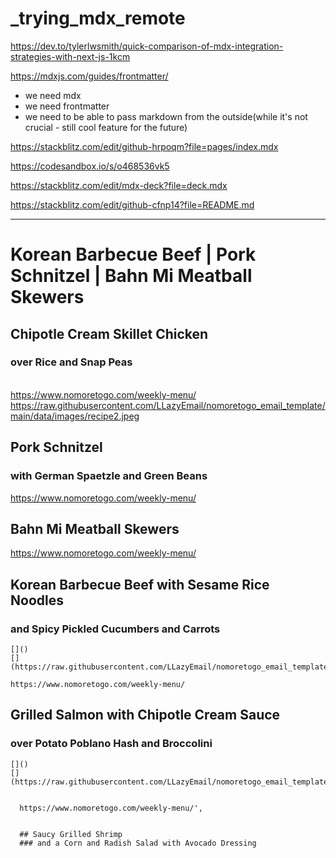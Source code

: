 # _trying_mdx_remote



https://dev.to/tylerlwsmith/quick-comparison-of-mdx-integration-strategies-with-next-js-1kcm


https://mdxjs.com/guides/frontmatter/


- we need mdx
- we need frontmatter
- we need to be able to pass markdown from the outside(while it's not crucial - still cool feature for the future)



https://stackblitz.com/edit/github-hrpoqm?file=pages/index.mdx





https://codesandbox.io/s/o468536vk5


https://stackblitz.com/edit/mdx-deck?file=deck.mdx


https://stackblitz.com/edit/github-cfnp14?file=README.md


---


# Korean Barbecue Beef | Pork Schnitzel | Bahn Mi Meatball Skewers




[](https://www.nomoretogo.com/weekly-menu/)

[](https://raw.githubusercontent.com/LLazyEmail/nomoretogo_email_template/main/data/images/recipe1.jpeg)
      
## Chipotle Cream Skillet Chicken
### over Rice and Snap Peas
      
      
  []()  
  []()
      https://www.nomoretogo.com/weekly-menu/
      https://raw.githubusercontent.com/LLazyEmail/nomoretogo_email_template/main/data/images/recipe2.jpeg
## Pork Schnitzel
### with German Spaetzle and Green Beans

[]()
[](    https://raw.githubusercontent.com/LLazyEmail/nomoretogo_email_template/main/data/images/recipe3.jpeg)
https://www.nomoretogo.com/weekly-menu/


## Bahn Mi Meatball Skewers
   
    
   []()
   [](https://raw.githubusercontent.com/LLazyEmail/nomoretogo_email_template/main/data/images/recipe4.jpeg)
    
  https://www.nomoretogo.com/weekly-menu/
  
      
## Korean Barbecue Beef with Sesame Rice Noodles
### and Spicy Pickled Cucumbers and Carrots
    
    []()
    [](https://raw.githubusercontent.com/LLazyEmail/nomoretogo_email_template/main/data/images/recipe5.jpeg)
    
    https://www.nomoretogo.com/weekly-menu/
     
      
## Grilled Salmon with Chipotle Cream Sauce
### over Potato Poblano Hash and Broccolini

    []()
    [](https://raw.githubusercontent.com/LLazyEmail/nomoretogo_email_template/main/data/images/recipe6.jpeg)


      https://www.nomoretogo.com/weekly-menu/',
      
      
      ## Saucy Grilled Shrimp      
      ### and a Corn and Radish Salad with Avocado Dressing
      
    
